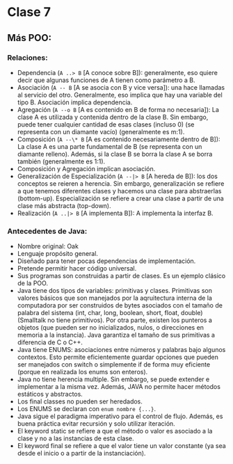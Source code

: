 # Clase 7

## Más POO:
### Relaciones:
- Dependencia (`A ..> B` [A conoce sobre B]): generalmente, eso quiere decir que algunas funciones de A tienen como parámetro a B.
- Asociación (`A -- B` [A se asocia con B y vice versa]): una hace llamadas al servicio del otro. Generalmente, eso implica que hay una variable del tipo B. Asociación implica dependencia.
- Agregación (`A --o B` [A es contenido en B de forma no necesaria]): La clase A es utilizada y contenida dentro de la clase B. Sin embargo, puede tener cualquier cantidad de esas clases (incluso 0) (se representa con un diamante vacío) (generalmente es m:1).
- Composición (`A --\* B` [A es contenido necesariamente dentro de B]): La clase A es una parte fundamental de B (se representa con un diamante relleno). Además, si la clase B se borra la clase A se borra también (generalmente es 1:1).
- Composición y Agregación implican asociación.
- Generalización de Especialización (`A --|> B` [A hereda de B]): los dos conceptos se reieren a herencia. Sin embargo, generalización se refiere a que tenemos diferentes clases y hacemos una clase para abstraerlas (bottom-up). Especialización se refiere a crear una clase a partir de una clase más abstracta (top-down). 
- Realización (`A ..|> B` [A implementa B]): A implementa la interfaz B.

### Antecedentes de Java:
- Nombre original: Oak
- Lenguaje propósito general.
- Diseñado para tener pocas dependencias de implementación.
- Pretende permitir hacer código universal.
- Sus programas son construidas a partir de clases. Es un ejemplo clásico de la POO.
- Java tiene dos tipos de variables: primitivas y clases. Primitivas son valores básicos que son manejados por la aqruitectura interna de la computadora por ser construidos de bytes asociados con el tamaño de palabra del sistema (int, char, long, boolean, short, float, double) (Smalltalk no tiene primitivos). Por otra parte, existen los punteros a objetos (que pueden ser no inicializados, nulos, o direcciones en memoria a la instancia). Java garantiza el tamaño de sus primitivas a diferencia de C o C++.
- Java tiene ENUMS: asociaciones entre números y palabras bajo algunos contextos. Esto permite eficientemente guardar opciones que pueden ser manejados con switch o simplemente if de forma muy eficiente (porque en realizada los enums son enteros).
- Java no tiene herencia multiple. Sin embargo, se puede extender e implementar a la misma vez. Además, JAVA no permite hacer métodos estáticos y abstractos.
- Los final classes no pueden ser heredados.
- Los ENUMS se declaran con `enum nombre {...}`.
- Java sigue el paradigma imperativo para el control de flujo. Además, es buena práctica evitar recursión y solo utilizar iteración.
- El keyword static se refiere a que el método o valor es asociado a la clase y no a las instancias de esta clase.
- El keyword final se refiere a que el valor tiene un valor constante (ya sea desde el inicio o a partir de la instanciación).
